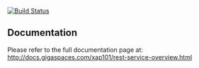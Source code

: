 [![Build Status](https://secure.travis-ci.org/OpenSpaces/RESTData.png)](http://travis-ci.org/OpenSpaces/RESTData)


<h2>Documentation</h2>

Please refer to the full documentation page at: <a href="http://docs.gigaspaces.com/xap101/rest-service-overview.html">http://docs.gigaspaces.com/xap101/rest-service-overview.html</a>
